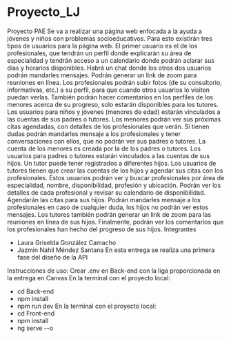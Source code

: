 # Proyecto_LJ
Proyecto PAE
Se va a realizar una página web enfocada a la ayuda a jóvenes y niños con problemas socioeducativos. Para esto existirán tres tipos de usuarios para la página web. El primer usuario es el de los profesionales, que tendrán un perfil donde explicarán su área de especialidad y tendrán acceso a un calendario donde podrán aclarar sus días y horarios disponibles. Habrá un chat donde los otros dos usuarios podrán mandarles mensajes. Podrán generar un link de zoom para reuniones en línea. Los profesionales podrán subir fotos (de su consultorio, informativas, etc.) a su perfil, para que cuando otros usuarios lo visiten puedan verlas. También podrán hacer comentarios en los perfiles de los menores acerca de su progreso, solo estarán disponibles para los tutores.
Los usuarios para niños y jóvenes (menores de edad) estarán vinculados a las cuentas de sus padres o tutores. Los menores podrán ver sus próximas citas agendadas, con detalles de los profesionales que verán. Si tienen dudas podrán mandarles mensaje a los profesionales y tener conversaciones con ellos, que no podrán ver sus padres o tutores. La cuenta de los menores es creada por la de los padres o tutores. 
Los usuarios para padres o tutores estarán vinculados a las cuentas de sus hijos. Un tutor puede tener registrados a diferentes hijos. Los usuarios de tutores tienen que crear las cuentas de los hijos y agendar sus citas con los profesionales. Estos usuarios podrán ver y buscar profesionales por área de especialidad, nombre, disponibilidad, profesión y ubicación. Podrán ver los detalles de cada profesional y revisar su calendario de disponibilidad. Agendarán las citas para sus hijos. Podrán mandarles mensaje a los profesionales en caso de cualquier duda, los hijos no podrán ver estos mensajes. Los tutores también podrán generar un link de zoom para las reuniones en línea de sus hijos. Finalmente, podrán ver los comentarios que los profesionales han hecho del progreso de sus hijos.
Integrantes
-	Laura Griselda González Camacho
-	Jazmin Nahil Méndez Santana
En esta entrega se realiza una primera fase del diseño de la API

Instrucciones de uso:
Crear .env en Back-end con la liga proporcionada en la entrega en Canvas
En la terminal con el proyecto local:
  - cd Back-end
  - npm install
  - npm run dev
En la terminal con el proyecto local:
  - cd Front-end
  - npm install
  - ng serve --o
